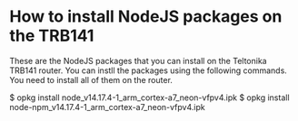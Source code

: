 
# How to install NodeJS packages on the TRB141

These are the NodeJS packages that you can install on the Teltonika TRB141 router.
You can instll the packages using the following commands.
You need to install all of them on the router.

$ opkg install node_v14.17.4-1_arm_cortex-a7_neon-vfpv4.ipk
$ opkg install node-npm_v14.17.4-1_arm_cortex-a7_neon-vfpv4.ipk
